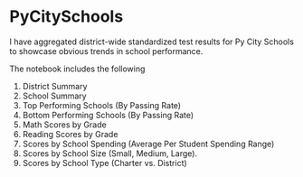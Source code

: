 # PyCitySchools
I have aggregated district-wide standardized test results for Py City Schools to showcase obvious trends in school performance.

The notebook includes the following
1. District Summary
2. School Summary
3. Top Performing Schools (By Passing Rate)
4. Bottom Performing Schools (By Passing Rate)
5. Math Scores by Grade
6. Reading Scores by Grade
7. Scores by School Spending (Average Per Student Spending Range)
8. Scores by School Size (Small, Medium, Large).
9. Scores by School Type (Charter vs. District)


